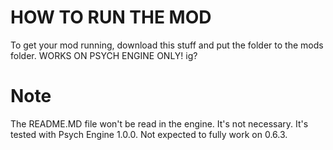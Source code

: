 # HOW TO RUN THE MOD
To get your mod running, download this stuff and put the folder to the mods folder.
WORKS ON PSYCH ENGINE ONLY! ig?
# Note
The README.MD file won't be read in the engine. It's not necessary.
It's tested with Psych Engine 1.0.0.
Not expected to fully work on 0.6.3.
